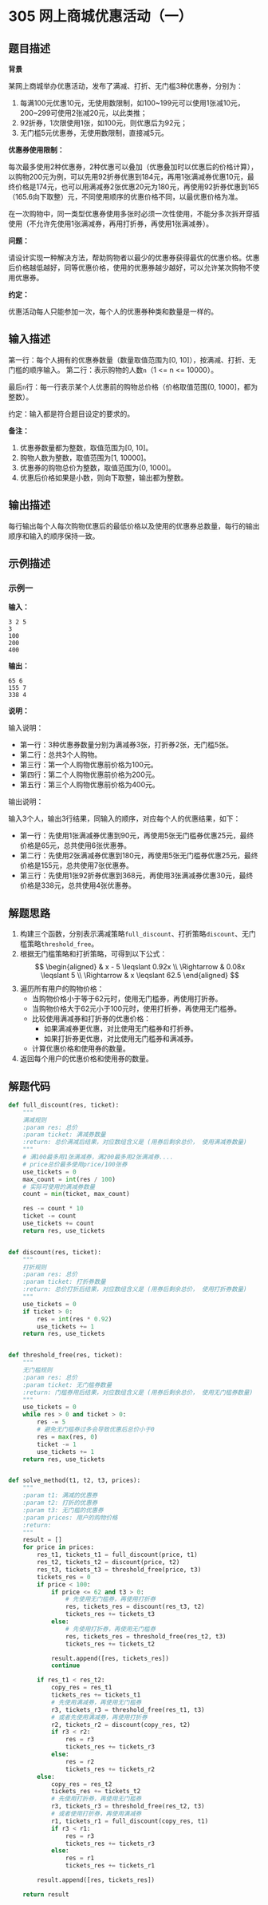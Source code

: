 # 305 网上商城优惠活动（一）

## 题目描述

**背景**

某网上商城举办优惠活动，发布了满减、打折、无门槛3种优惠券，分别为：

1. 每满100元优惠10元，无使用数限制，如100~199元可以使用1张减10元，200~299可使用2张减20元，以此类推；
2. 92折券，1次限使用1张，如100元，则优惠后为92元；
3. 无门槛5元优惠券，无使用数限制，直接减5元。

**优惠券使用限制：**

每次最多使用2种优惠券，2种优惠可以叠加（优惠叠加时以优惠后的价格计算），以购物200元为例，可以先用92折券优惠到184元，再用1张满减券优惠10元，最终价格是174元，也可以用满减券2张优惠20元为180元，再使用92折券优惠到165（165.6向下取整）元，不同使用顺序的优惠价格不同，以最优惠价格为准。

在一次购物中，同一类型优惠券使用多张时必须一次性使用，不能分多次拆开穿插使用（不允许先使用1张满减券，再用打折券，再使用1张满减券）。

**问题：**

请设计实现一种解决方法，帮助购物者以最少的优惠券获得最优的优惠价格。优惠后价格越低越好，同等优惠价格，使用的优惠券越少越好，可以允许某次购物不使用优惠券。

**约定：**

优惠活动每人只能参加一次，每个人的优惠券种类和数量是一样的。

## 输入描述

第一行：每个人拥有的优惠券数量（数量取值范围为[0, 10]），按满减、打折、无门槛的顺序输入。
第二行：表示购物的人数`n`（1 <= n <= 10000）。

最后`n`行：每一行表示某个人优惠前的购物总价格（价格取值范围(0, 1000]，都为整数）。

约定：输入都是符合题目设定的要求的。

**备注：**

1. 优惠券数量都为整数，取值范围为[0, 10]。
2. 购物人数为整数，取值范围为[1, 10000]。
3. 优惠券的购物总价为整数，取值范围为(0, 1000]。
4. 优惠后价格如果是小数，则向下取整，输出都为整数。

## 输出描述

每行输出每个人每次购物优惠后的最低价格以及使用的优惠券总数量，每行的输出顺序和输入的顺序保持一致。

## 示例描述

### 示例一
**输入：**

```text
3 2 5
3
100
200
400
```

**输出：**
```text
65 6
155 7
338 4
```

**说明：**  

输入说明：
- 第一行：3种优惠券数量分别为满减券3张，打折券2张，无门槛5张。
- 第二行：总共3个人购物。
- 第三行：第一个人购物优惠前价格为100元。
- 第四行：第二个人购物优惠前价格为200元。
- 第五行：第三个人购物优惠前价格为400元。

输出说明：

输入3个人，输出3行结果，同输入的顺序，对应每个人的优惠结果，如下：
- 第一行：先使用1张满减券优惠到90元，再使用5张无门槛券优惠25元，最终价格是65元，总共使用6张优惠券。
- 第二行：先使用2张满减券优惠到180元，再使用5张无门槛券优惠25元，最终价格是155元，总共使用7张优惠券。
- 第三行：先使用1张92折券优惠到368元，再使用3张满减券优惠30元，最终价格是338元，总共使用4张优惠券。


## 解题思路

1. 构建三个函数，分别表示满减策略`full_discount`、打折策略`discount`、无门槛策略`threshold_free`。
2. 根据无门槛策略和打折策略，可得到以下公式：
$$
\begin{aligned}   
& x - 5 \leqslant 0.92x \\
\Rightarrow & 0.08x \leqslant 5 \\
\Rightarrow & x \leqslant 62.5
\end{aligned}
$$
3. 遍历所有用户的购物价格：
   - 当购物价格小于等于62元时，使用无门槛券，再使用打折券。
   - 当购物价格大于62元小于100元时，使用打折券，再使用无门槛券。
   - 比较使用满减券和打折券的优惠价格：
        - 如果满减券更优惠，对比使用无门槛券和打折券。
        - 如果打折券更优惠，对比使用无门槛券和满减券。
   - 计算优惠价格和使用券的数量。 
4. 返回每个用户的优惠价格和使用券的数量。

## 解题代码

```python
def full_discount(res, ticket):
    """
    满减规则
    :param res: 总价
    :param ticket: 满减券数量
    :return: 总价满减后结果，对应数组含义是 (用券后剩余总价， 使用满减券数量)
    """
    # 满100最多用1张满减券，满200最多用2张满减券....
    # price总价最多使用price/100张券
    use_tickets = 0
    max_count = int(res / 100)
    # 实际可使用的满减券数量
    count = min(ticket, max_count)

    res -= count * 10
    ticket -= count
    use_tickets += count
    return res, use_tickets


def discount(res, ticket):
    """
    打折规则
    :param res: 总价
    :param ticket: 打折券数量
    :return: 总价打折后结果，对应数组含义是 (用券后剩余总价， 使用打折券数量)
    """
    use_tickets = 0
    if ticket > 0:
        res = int(res * 0.92)
        use_tickets += 1
    return res, use_tickets


def threshold_free(res, ticket):
    """
    无门槛规则
    :param res: 总价
    :param ticket: 无门槛券数量
    :return: 门槛券用后结果，对应数组含义是 (用券后剩余总价， 使用无门槛券数量)
    """
    use_tickets = 0
    while res > 0 and ticket > 0:
        res -= 5
        # 避免无门槛券过多会导致优惠后总价小于0
        res = max(res, 0)
        ticket -= 1
        use_tickets += 1
    return res, use_tickets


def solve_method(t1, t2, t3, prices):
    """
    :param t1: 满减的优惠券
    :param t2: 打折的优惠券
    :param t3: 无门槛的优惠券
    :param prices: 用户的购物价格
    :return:
    """
    result = []
    for price in prices:
        res_t1, tickets_t1 = full_discount(price, t1)
        res_t2, tickets_t2 = discount(price, t2)
        res_t3, tickets_t3 = threshold_free(price, t3)
        tickets_res = 0
        if price < 100:
            if price <= 62 and t3 > 0:
                # 先使用无门槛券，再使用打折券
                res, tickets_res = discount(res_t3, t2)
                tickets_res += tickets_t3
            else:
                # 先使用打折券，再使用无门槛券
                res, tickets_res = threshold_free(res_t2, t3)
                tickets_res += tickets_t2

            result.append([res, tickets_res])
            continue

        if res_t1 < res_t2:
            copy_res = res_t1
            tickets_res += tickets_t1
            # 先使用满减券，再使用无门槛券
            r3, tickets_r3 = threshold_free(res_t1, t3)
            # 或者先使用满减券，再使用打折券
            r2, tickets_r2 = discount(copy_res, t2)
            if r3 < r2:
                res = r3
                tickets_res += tickets_r3
            else:
                res = r2
                tickets_res += tickets_r2
        else:
            copy_res = res_t2
            tickets_res += tickets_t2
            # 先使用打折券，再使用无门槛券
            r3, tickets_r3 = threshold_free(res_t2, t3)
            # 或者使用打折券，再使用满减券
            r1, tickets_r1 = full_discount(copy_res, t1)
            if r3 < r1:
                res = r3
                tickets_res += tickets_r3
            else:
                res = r1
                tickets_res += tickets_r1

        result.append([res, tickets_res])

    return result
```